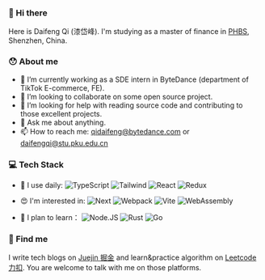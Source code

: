 ### 👋 Hi there

Here is Daifeng Qi (漆岱峰). I'm studying as a master of finance in [PHBS](https://english.phbs.pku.edu.cn/), Shenzhen, China.

### 😯 About me
- 🔭 I’m currently working as a SDE intern in ByteDance (department of TikTok E-commerce, FE).
- 👯 I’m looking to collaborate on some open source project.
- 🤔 I’m looking for help with reading source code and contributing to those excellent projects.
- 💬 Ask me about anything.
- 📫 How to reach me: qidaifeng@bytedance.com or daifengqi@stu.pku.edu.cn

### 💻 Tech Stack
- 🚀 I use daily:
  ![TypeScript](https://img.shields.io/badge/-TypeScript-black?style=plastic&logo=TypeScript)
  ![Tailwind](https://img.shields.io/badge/-tailwindcss-black?style=plastic&logo=tailwindcss)
  ![React](https://img.shields.io/badge/-React-black?style=plastic&logo=React)
  ![Redux](https://img.shields.io/badge/-Redux-black?style=plastic&logo=Redux)
  
- 😍 I'm interested in:
  ![Next](https://img.shields.io/badge/-Next.js-black?style=plastic&logo=Next.js)
  ![Webpack](https://img.shields.io/badge/-webpack-black?style=plastic&logo=webpack)
  ![Vite](https://img.shields.io/badge/-vite-black?style=plastic&logo=vite)
  ![WebAssembly](https://img.shields.io/badge/-WebAssembly-black?style=plastic&logo=WebAssembly)
  
- 🌱 I plan to learn：
  ![Node.JS](https://img.shields.io/badge/-Node.JS-black?style=plastic&logo=Node.js)
  ![Rust](https://img.shields.io/badge/-Rust-black?style=plastic&logo=Rust)
  ![Go](https://img.shields.io/badge/-Go-black?style=plastic&logo=Go)
  
### 📖 Find me
I write tech blogs on [Juejin 掘金](https://juejin.cn/user/3782750303954903) and learn&practice algorithm on [Leetcode 力扣](https://leetcode-cn.com/u/cescdf/). You are welcome to talk with me on those platforms.
